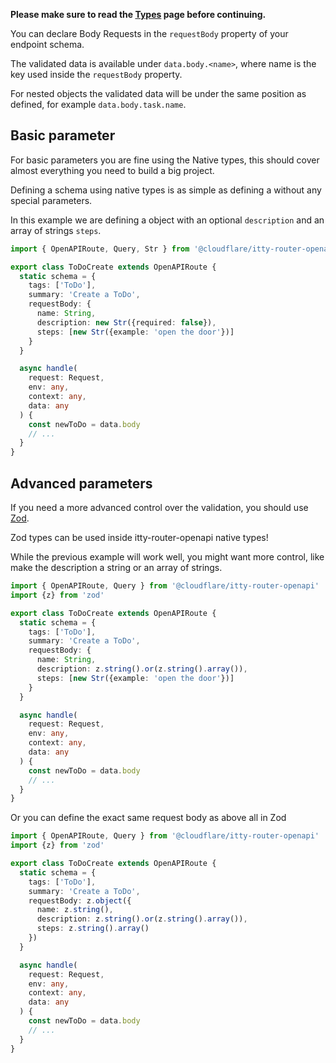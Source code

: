 **Please make sure to read the [Types](../types.md) page before continuing.**


You can declare Body Requests in the `requestBody` property of your endpoint schema.

The validated data is available under `data.body.<name>`, where name is the key used inside the `requestBody` property.

For nested objects the validated data will be under the same position as defined, for example `data.body.task.name`.
 
## Basic parameter

For basic parameters you are fine using the Native types, this should cover almost everything you need to build a big
project.

Defining a schema using native types is as simple as defining a without any special parameters.

In this example we are defining a object with an optional `description` and an array of strings `steps`.

```ts hl_lines="7-11"
import { OpenAPIRoute, Query, Str } from '@cloudflare/itty-router-openapi'

export class ToDoCreate extends OpenAPIRoute {
  static schema = {
    tags: ['ToDo'],
    summary: 'Create a ToDo',
    requestBody: {
      name: String,
      description: new Str({required: false}),
      steps: [new Str({example: 'open the door'})]
    }
  }

  async handle(
    request: Request,
    env: any,
    context: any,
    data: any
  ) {
    const newToDo = data.body
    // ...
  }
}
```

## Advanced parameters

If you need a more advanced control over the validation, you should use [Zod](https://zod.dev/).

Zod types can be used inside itty-router-openapi native types!

While the previous example will work well, you might want more control, like make the description a string or an array of strings.

```ts hl_lines="8-12"
import { OpenAPIRoute, Query } from '@cloudflare/itty-router-openapi'
import {z} from 'zod'

export class ToDoCreate extends OpenAPIRoute {
  static schema = {
    tags: ['ToDo'],
    summary: 'Create a ToDo',
    requestBody: {
      name: String,
      description: z.string().or(z.string().array()),
      steps: [new Str({example: 'open the door'})]
    }
  }

  async handle(
    request: Request,
    env: any,
    context: any,
    data: any
  ) {
    const newToDo = data.body
    // ...
  }
}
```

Or you can define the exact same request body as above all in Zod

```ts hl_lines="8-12"
import { OpenAPIRoute, Query } from '@cloudflare/itty-router-openapi'
import {z} from 'zod'

export class ToDoCreate extends OpenAPIRoute {
  static schema = {
    tags: ['ToDo'],
    summary: 'Create a ToDo',
    requestBody: z.object({
      name: z.string(),
      description: z.string().or(z.string().array()),
      steps: z.string().array()
    })
  }

  async handle(
    request: Request,
    env: any,
    context: any,
    data: any
  ) {
    const newToDo = data.body
    // ...
  }
}
```
